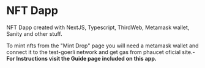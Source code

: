 # NFT Dapp 

NFT Dapp created with NextJS, Typescript, ThirdWeb, Metamask wallet, Sanity and other stuff. 

To mint nfts from the "Mint Drop" page you will need a metamask wallet and connect it to the test-goerli network and get gas from phaucet oficial site.- <b> For Instructions visit the Guide page included on this app.</b> 
